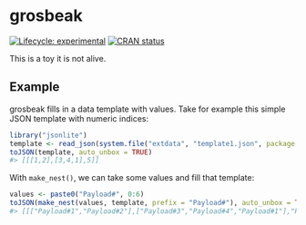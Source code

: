 
<!-- README.md is generated from README.Rmd. Please edit that file -->

# grosbeak

<!-- badges: start -->

[![Lifecycle:
experimental](https://img.shields.io/badge/lifecycle-experimental-orange.svg)](https://lifecycle.r-lib.org/articles/stages.html#experimental)
[![CRAN
status](https://www.r-pkg.org/badges/version/grosbeak)](https://CRAN.R-project.org/package=grosbeak)
<!-- badges: end -->

This is a toy it is not alive.

## Example

grosbeak fills in a data template with values. Take for example this
simple JSON template with numeric indices:

``` r
library("jsonlite")
template <- read_json(system.file("extdata", "template1.json", package = "grosbeak"))
toJSON(template, auto_unbox = TRUE)
#> [[[1,2],[3,4,1],5]]
```

With `make_nest()`, we can take some values and fill that template:

``` r
values <- paste0("Payload#", 0:6)
toJSON(make_nest(values, template, prefix = "Payload#"), auto_unbox = TRUE)
#> [[["Payload#1","Payload#2"],["Payload#3","Payload#4","Payload#1"],"Payload#5"]]
```
